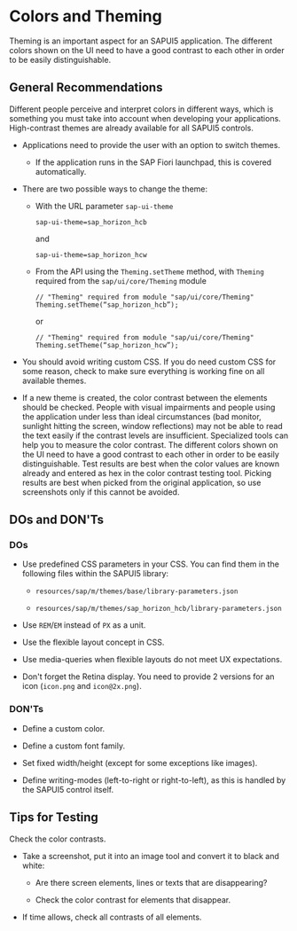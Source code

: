 <!-- loio086c41c2441946219384197a6c82072b -->

# Colors and Theming

Theming is an important aspect for an SAPUI5 application. The different colors shown on the UI need to have a good contrast to each other in order to be easily distinguishable.



## General Recommendations

Different people perceive and interpret colors in different ways, which is something you must take into account when developing your applications. High-contrast themes are already available for all SAPUI5 controls.

-   Applications need to provide the user with an option to switch themes.

    -   If the application runs in the SAP Fiori launchpad, this is covered automatically.


-   There are two possible ways to change the theme:

    -   With the URL parameter `sap-ui-theme`

        ```
        sap-ui-theme=sap_horizon_hcb
        ```

        and

        ```
        sap-ui-theme=sap_horizon_hcw
        ```

    -   From the API using the `Theming.setTheme` method, with `Theming` required from the `sap/ui/core/Theming` module

        ```
        // "Theming" required from module "sap/ui/core/Theming"
        Theming.setTheme(“sap_horizon_hcb”);
        ```

        or

        ```
        // "Theming" required from module "sap/ui/core/Theming"
        Theming.setTheme(“sap_horizon_hcw”);
        ```


-   You should avoid writing custom CSS. If you do need custom CSS for some reason, check to make sure everything is working fine on all available themes.

-   If a new theme is created, the color contrast between the elements should be checked. People with visual impairments and people using the application under less than ideal circumstances \(bad monitor, sunlight hitting the screen, window reflections\) may not be able to read the text easily if the contrast levels are insufficient. Specialized tools can help you to measure the color contrast. The different colors shown on the UI need to have a good contrast to each other in order to be easily distinguishable. Test results are best when the color values are known already and entered as hex in the color contrast testing tool. Picking results are best when picked from the original application, so use screenshots only if this cannot be avoided.




## DOs and DON'Ts



### DOs

-   Use predefined CSS parameters in your CSS. You can find them in the following files within the SAPUI5 library:

    -   `resources/sap/m/themes/base/library-parameters.json`

    -   `resources/sap/m/themes/sap_horizon_hcb/library-parameters.json`


-   Use `REM`/`EM` instead of `PX` as a unit.

-   Use the flexible layout concept in CSS.

-   Use media-queries when flexible layouts do not meet UX expectations.

-   Don't forget the Retina display. You need to provide 2 versions for an icon \(`icon.png` and `icon@2x.png`\).




### DON'Ts

-   Define a custom color.

-   Define a custom font family.

-   Set fixed width/height \(except for some exceptions like images\).

-   Define writing-modes \(left-to-right or right-to-left\), as this is handled by the SAPUI5 control itself.




## Tips for Testing

Check the color contrasts.

-   Take a screenshot, put it into an image tool and convert it to black and white:

    -   Are there screen elements, lines or texts that are disappearing?

    -   Check the color contrast for elements that disappear.


-   If time allows, check all contrasts of all elements.



